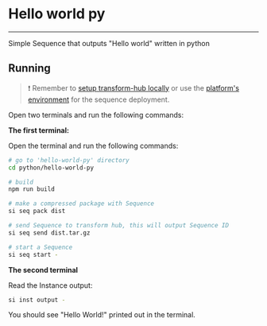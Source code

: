 # Hello world py 

___

Simple Sequence that outputs "Hello world" written in python

## Running

> ❗ Remember to [setup transform-hub locally](https://docs.scramjet.org/platform/self-hosted-installation) or use the [platform's environment](https://docs.scramjet.org/platform/quick-start) for the sequence deployment.

Open two terminals and run the following commands:

**The first terminal:**

Open the terminal and run the following commands:

```bash
# go to 'hello-world-py' directory
cd python/hello-world-py

# build
npm run build

# make a compressed package with Sequence
si seq pack dist

# send Sequence to transform hub, this will output Sequence ID
si seq send dist.tar.gz

# start a Sequence
si seq start -
```

**The second terminal**

Read the Instance output:

```bash
si inst output -
```

You should see "Hello World!" printed out in the terminal.
